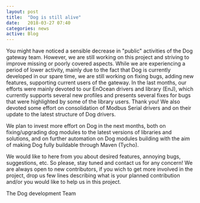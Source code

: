 ```yaml
---
layout: post
title:  "Dog is still alive"
date:   2018-03-27 07:40
categories: news
active: Blog
---
```

You might have noticed a sensible decrease in "public" activities of the Dog gateway team. However, we are still working on this project and striving to improve missing or poorly covered aspects. While we are experiencing a period of lower activity, mainly due to the fact that Dog is currently developed in our spare time, we are still working on fixing bugs, adding new features, supporting current users of the gateway. In the last months, our efforts were mainly devoted to our EnOcean drivers and library (EnJ), which currently supports several new profiles and presents several fixes for bugs that were highlighted by some of the library users. Thank you! We also devoted some effort on consolidation of Modbus Serial drivers and on their update to the latest structure of Dog drivers.

We plan to invest more effort on Dog in the next months, both on fixing/upgrading dog modules to the latest versions of libraries and solutions, and on further automation on Dog modules building with the aim of making Dog fully buildable through Maven (Tycho).

We would like to here from you about desired features, annoying bugs, suggestions, etc. So please, stay tuned and contact us for any concern! We are always open to new contributors, if you wich to get more involved in the project, drop us few lines describing what is your planned contribution and/or you would like to help us in this project.

The Dog development Team